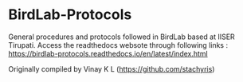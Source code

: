 # BirdLab-Protocols
General procedures and protocols followed in BirdLab based at IISER Tirupati. 
Access the readthedocs websote through following links : https://birdlab-protocols.readthedocs.io/en/latest/index.html

Originally compiled by Vinay K L (https://github.com/stachyris)
